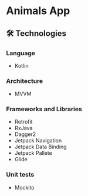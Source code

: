 # Animals App

## 🛠 Technologies

### Language
- Kotlin

### Architecture
- MVVM

### Frameworks and Libraries
- Retrofit
- RxJava
- Dagger2
- Jetpack Navigation
- Jetpack Data Binding
- Jetpack Pallete
- Glide

### Unit tests
- Mockito

